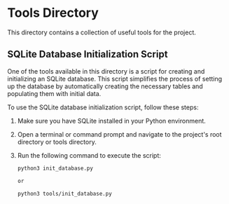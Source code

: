 # Tools Directory

This directory contains a collection of useful tools for the project.

## SQLite Database Initialization Script

One of the tools available in this directory is a script for creating and initializing an SQLite database. This script simplifies the process of setting up the database by automatically creating the necessary tables and populating them with initial data.

To use the SQLite database initialization script, follow these steps:

1. Make sure you have SQLite installed in your Python environment.
2. Open a terminal or command prompt and navigate to the project's root directory or tools directory.
3. Run the following command to execute the script:

   ```bash
   python3 init_database.py
   
   or

   python3 tools/init_database.py